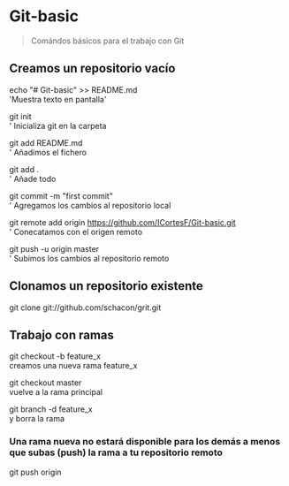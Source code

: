 # Git-basic

> Comándos básicos para el trabajo con Git 

## Creamos un repositorio vacío

echo "# Git-basic" >> README.md  
'Muestra texto en pantalla'

git init  
' Inicializa git en la carpeta

git add README.md  
' Añadimos el fichero 

git add .  
' Añade todo

git commit -m "first commit"  
' Agregamos los cambios al repositorio local

git remote add origin https://github.com/ICortesF/Git-basic.git  
' Conecatamos con el origen remoto

git push -u origin master  
' Subimos los cambios al repositorio remoto

## Clonamos un repositorio existente
git clone git://github.com/schacon/grit.git  

## Trabajo con ramas

git checkout -b feature_x  
creamos una nueva rama feature_x

git checkout master  
vuelve a la rama principal


git branch -d feature_x  
y borra la rama

### Una rama nueva no estará disponible para los demás a menos que subas (push) la rama a tu repositorio remoto
git push origin <branch>  
